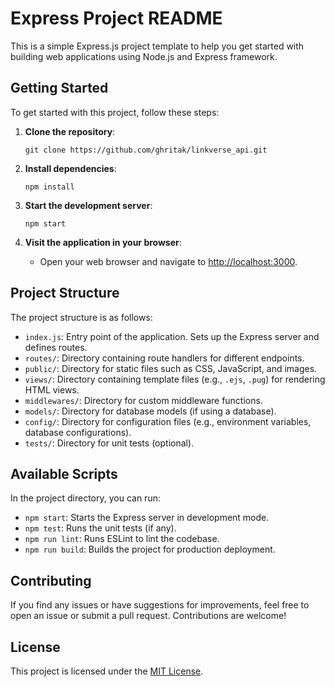 # Express Project README

This is a simple Express.js project template to help you get started with building web applications using Node.js and Express framework.

## Getting Started

To get started with this project, follow these steps:

1. **Clone the repository**:

   ```
   git clone https://github.com/ghritak/linkverse_api.git
   ```

2. **Install dependencies**:

   ```
   npm install
   ```

3. **Start the development server**:

   ```
   npm start
   ```

4. **Visit the application in your browser**:
   - Open your web browser and navigate to [http://localhost:3000](http://localhost:3000).

## Project Structure

The project structure is as follows:

- `index.js`: Entry point of the application. Sets up the Express server and defines routes.
- `routes/`: Directory containing route handlers for different endpoints.
- `public/`: Directory for static files such as CSS, JavaScript, and images.
- `views/`: Directory containing template files (e.g., `.ejs`, `.pug`) for rendering HTML views.
- `middlewares/`: Directory for custom middleware functions.
- `models/`: Directory for database models (if using a database).
- `config/`: Directory for configuration files (e.g., environment variables, database configurations).
- `tests/`: Directory for unit tests (optional).

## Available Scripts

In the project directory, you can run:

- `npm start`: Starts the Express server in development mode.
- `npm test`: Runs the unit tests (if any).
- `npm run lint`: Runs ESLint to lint the codebase.
- `npm run build`: Builds the project for production deployment.

## Contributing

If you find any issues or have suggestions for improvements, feel free to open an issue or submit a pull request. Contributions are welcome!

## License

This project is licensed under the [MIT License](LICENSE).
